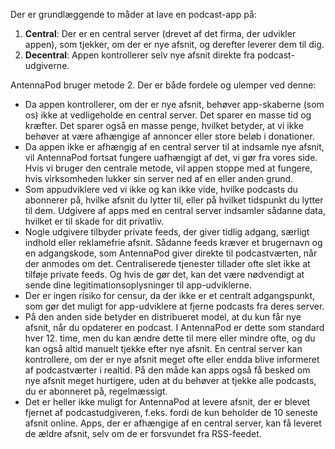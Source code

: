 Der er grundlæggende to måder at lave en podcast-app på:

1. **Central**: Der er en central server (drevet af det firma, der udvikler
appen), som tjekker, om der er nye afsnit, og derefter leverer dem til dig.
1. **Decentral**: Appen kontrollerer selv nye afsnit direkte fra
podcast-udgiverne.

AntennaPod bruger metode 2. Der er både fordele og ulemper ved denne:

- Da appen kontrollerer, om der er nye afsnit, behøver app-skaberne (som os) ikke
at vedligeholde en central server. Det sparer en masse tid og kræfter. Det
sparer også en masse penge, hvilket betyder, at vi ikke behøver at være
afhængige af annoncer eller store beløb i donationer.
- Da appen ikke er afhængig af en central server til at indsamle nye afsnit, vil
AntennaPod fortsat fungere uafhængigt af det, vi gør fra vores side. Hvis vi
bruger den centrale metode, vil appen stoppe med at fungere, hvis virksomheden
lukker sin server ned af en eller anden grund.
- Som appudviklere ved vi ikke og kan ikke vide, hvilke podcasts du abonnerer på,
hvilke afsnit du lytter til, eller på hvilket tidspunkt du lytter til dem.
Udgivere af apps med en central server indsamler sådanne data, hvilket er til
skade for dit privatliv.
- Nogle udgivere tilbyder private feeds, der giver tidlig adgang, særligt indhold
eller reklamefrie afsnit. Sådanne feeds kræver et brugernavn og en
adgangskode, som AntennaPod giver direkte til podcastværten, når der anmodes om
det. Centraliserede tjenester tillader ofte slet ikke at tilføje private feeds.
Og hvis de gør det, kan det være nødvendigt at sende dine
legitimationsoplysninger til app-udviklerne.
- Der er ingen risiko for censur, da der ikke er et centralt adgangspunkt, som
gør det muligt for app-udviklere at fjerne podcasts fra deres server.
- På den anden side betyder en distribueret model, at du kun får nye afsnit, når
du opdaterer en podcast. I AntennaPod er dette som standard hver 12. time, men
du kan ændre dette til mere eller mindre ofte, og du kan også altid manuelt
tjekke efter nye afsnit. En central server kan kontrollere, om der er nye afsnit
meget ofte eller endda blive informeret af podcastværter i realtid. På den måde
kan apps også få besked om nye afsnit meget hurtigere, uden at du behøver at
tjekke alle podcasts, du er abonneret på, regelmæssigt.
- Det er heller ikke muligt for AntennaPod at levere afsnit, der er blevet
fjernet af podcastudgiveren, f.eks. fordi de kun beholder de 10 seneste afsnit
online. Apps, der er afhængige af en central server, kan få leveret de ældre
afsnit, selv om de er forsvundet fra RSS-feedet.
